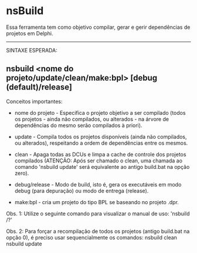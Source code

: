 # nsBuild

Essa ferramenta tem como objetivo compilar, gerar e gerir dependências de projetos em Delphi.

----------------------------------------------------------------
SINTAXE ESPERADA:

nsbuild <nome do projeto/update/clean/make:bpl> [debug (default)/release]
----------------------------------------------------------------


Conceitos importantes:

- nome do projeto - Especifica o projeto objetivo a ser compilado (todos os projetos - ainda não compilados, ou alterados - na árvore de dependências do mesmo serão compilados à priori).

- update - Compila todos os projetos disponíveis (ainda não compilados, ou alterados), respeitando a ordem de dependências entre os mesmos.

- clean - Apaga todas as DCUs e limpa a cache de controle dos projetos compilados (ATENÇÃO: Após ser chamado o clean, uma chamada ao comando 'nsbuild update' será equivalente ao antigo build.bat na opção zero).

- debug/release - Modo de build, isto é, gera os executáveis em modo debug (para depuração) ou modo de entrega (release).

- make:bpl - cria um projeto do tipo BPL se baseando no projeto .dpr.


Obs. 1: Utilize o seguinte comando para visualizar o manual de uso: 'nsbuild /?'

Obs. 2: Para forçar a recompilação de todos os projetos (antigo build.bat na opção 0), é preciso usar sequencialmente os comandos:
nsbuild clean
nsbuild update
